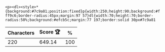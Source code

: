 `<p><dl><style>*{background:#7c9a81;position:fixed}p{width:250;height:90;background:#fff9c6;border-radius:45px;margin:97 57}dl{width:70;height:70;border-radius:50%;background:#efcb5c;margin:77 197;border:solid 30px#7c9a81`

| Characters | Score 🏆 | %   |
| ---------- | -------- | --- |
| 220        | 649.14   | 100 |
